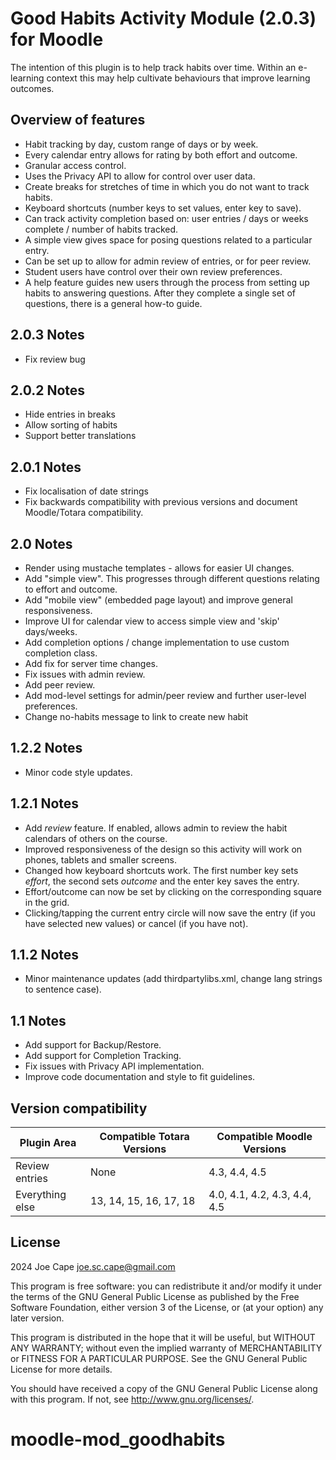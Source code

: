 # Good Habits Activity Module (2.0.3) for Moodle #

The intention of this plugin is to help track habits over time. Within an e-learning context this may help cultivate behaviours that improve learning outcomes.

## Overview of features

- Habit tracking by day, custom range of days or by week.
- Every calendar entry allows for rating by both effort and outcome.
- Granular access control.
- Uses the Privacy API to allow for control over user data.
- Create breaks for stretches of time in which you do not want to track habits.
- Keyboard shortcuts (number keys to set values, enter key to save).
- Can track activity completion based on: user entries / days or weeks complete / number of habits tracked.
- A simple view gives space for posing questions related to a particular entry.
- Can be set up to allow for admin review of entries, or for peer review.
- Student users have control over their own review preferences.
- A help feature guides new users through the process from setting up habits to answering questions. After they complete a single set of questions, there is a general how-to guide.

## 2.0.3 Notes
- Fix review bug 

## 2.0.2 Notes
- Hide entries in breaks
- Allow sorting of habits
- Support better translations

## 2.0.1 Notes
- Fix localisation of date strings
- Fix backwards compatibility with previous versions and document Moodle/Totara compatibility.

## 2.0 Notes
- Render using mustache templates - allows for easier UI changes.
- Add "simple view". This progresses through different questions relating to effort and outcome.
- Add "mobile view" (embedded page layout) and improve general responsiveness.
- Improve UI for calendar view to access simple view and 'skip' days/weeks.
- Add completion options / change implementation to use custom completion class.
- Add fix for server time changes.
- Fix issues with admin review.
- Add peer review.
- Add mod-level settings for admin/peer review and further user-level preferences.
- Change no-habits message to link to create new habit

## 1.2.2 Notes
- Minor code style updates.

## 1.2.1 Notes
- Add *review* feature. If enabled, allows admin to review the habit calendars of others on the course.
- Improved responsiveness of the design so this activity will work on phones, tablets and smaller screens.
- Changed how keyboard shortcuts work. The first number key sets *effort*, the second sets *outcome* and the enter key saves the entry.
- Effort/outcome can now be set by clicking on the corresponding square in the grid.
- Clicking/tapping the current entry circle will now save the entry (if you have selected new values) or cancel (if you have not).

## 1.1.2 Notes
- Minor maintenance updates (add thirdpartylibs.xml, change lang strings to sentence case).

## 1.1 Notes

- Add support for Backup/Restore.
- Add support for Completion Tracking.
- Fix issues with Privacy API implementation.
- Improve code documentation and style to fit guidelines.

## Version compatibility

| Plugin Area     | Compatible Totara Versions | Compatible Moodle Versions   |
|-----------------|----------------------------|------------------------------|
| Review entries  | None                       | 4.3, 4.4, 4.5                |
| Everything else | 13, 14, 15, 16, 17, 18     | 4.0, 4.1, 4.2, 4.3, 4.4, 4.5 |                       |

## License ##

2024 Joe Cape <joe.sc.cape@gmail.com>

This program is free software: you can redistribute it and/or modify it under
the terms of the GNU General Public License as published by the Free Software
Foundation, either version 3 of the License, or (at your option) any later
version.

This program is distributed in the hope that it will be useful, but WITHOUT ANY
WARRANTY; without even the implied warranty of MERCHANTABILITY or FITNESS FOR A
PARTICULAR PURPOSE.  See the GNU General Public License for more details.

You should have received a copy of the GNU General Public License along with
this program.  If not, see <http://www.gnu.org/licenses/>.
# moodle-mod_goodhabits
